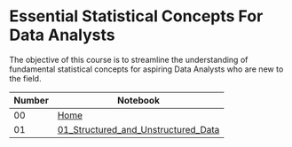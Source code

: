 # Essential Statistical Concepts For Data Analysts

The objective of this course is to streamline the understanding of fundamental statistical concepts for aspiring Data Analysts who are new to the field.

| Number | Notebook | 
| ----- |  ----- |  
| 00 | [Home](https://github.com/everndah/Statistics_For_Data_Analysis/blob/main/docs/index.md) |
| 01 | [01_Structured_and_Unstructured_Data](https://github.com/everndah/Statistics_For_Data_Analysis/blob/main/docs/01_Structured_and_Unstructured_Data.ipynb) |